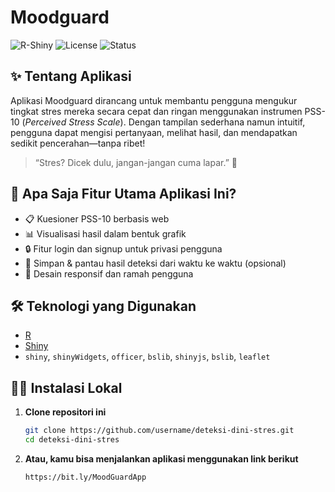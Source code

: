 # Moodguard

![R-Shiny](https://img.shields.io/badge/built%20with-R%20Shiny-blue)
![License](https://img.shields.io/badge/license-MIT-green)
![Status](https://img.shields.io/badge/status-Beta-orange)

## ✨ Tentang Aplikasi

Aplikasi Moodguard dirancang untuk membantu pengguna mengukur tingkat stres mereka secara cepat dan ringan menggunakan instrumen PSS-10 (*Perceived Stress Scale*). Dengan tampilan sederhana namun intuitif, pengguna dapat mengisi pertanyaan, melihat hasil, dan mendapatkan sedikit pencerahan—tanpa ribet!

> “Stres? Dicek dulu, jangan-jangan cuma lapar.” 🍜

## 🚀 Apa Saja Fitur Utama Aplikasi Ini?

- 📋 Kuesioner PSS-10 berbasis web
- 📊 Visualisasi hasil dalam bentuk grafik
- 🔒 Fitur login dan signup untuk privasi pengguna
- 💾 Simpan & pantau hasil deteksi dari waktu ke waktu (opsional)
- 🎨 Desain responsif dan ramah pengguna

## 🛠 Teknologi yang Digunakan

- [R](https://www.r-project.org/)
- [Shiny](https://shiny.posit.co/)
- `shiny`, `shinyWidgets`, `officer`, `bslib`, `shinyjs`, `bslib`, `leaflet`

## 🧑‍💻 Instalasi Lokal

1. **Clone repositori ini**  
   ```bash
   git clone https://github.com/username/deteksi-dini-stres.git
   cd deteksi-dini-stres
2. **Atau, kamu bisa menjalankan aplikasi menggunakan link berikut**
   ```bash
   https://bit.ly/MoodGuardApp
